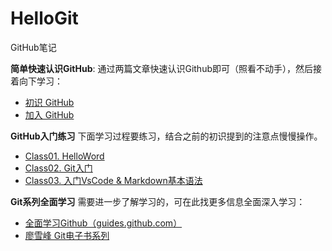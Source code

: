 # HelloGit
GitHub笔记


**简单快速认识GitHub**: 
通过两篇文章快速认识Github即可（照看不动手），然后接着向下学习：
- [初识 GitHub](https://www.jianshu.com/p/94e2794cb270)
- [加入 GitHub](https://www.jianshu.com/p/d9f9bba4da0f)

**GitHub入门练习**
下面学习过程要练习，结合之前的初识提到的注意点慢慢操作。
- [Class01. HelloWord](https://guides.github.com/activities/hello-world/)
- [Class02. Git入门](https://guides.github.com/introduction/git-handbook/)
- [Class03. 入门VsCode & Markdown基本语法](https://www.cnblogs.com/LuckyZLi/p/9776143.html)

**Git系列全面学习**
需要进一步了解学习的，可在此找更多信息全面深入学习：
 - [全面学习Github（guides.github.com）](https://guides.github.com/)
 - [廖雪峰 Git电子书系列](https://www.liaoxuefeng.com/wiki/0013739516305929606dd18361248578c67b8067c8c017b000)
